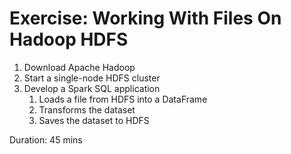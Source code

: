 # Exercise: Working With Files On Hadoop HDFS

1. Download Apache Hadoop
2. Start a single-node HDFS cluster
3. Develop a Spark SQL application
    1. Loads a file from HDFS into a DataFrame
    2. Transforms the dataset
    3. Saves the dataset to HDFS

Duration: 45 mins